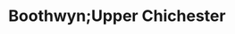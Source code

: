 ---
title: Boothwyn;Upper Chichester
url: /boothwyn-upper-chichester/
latitude: 39.83
longitude: -75.437
---